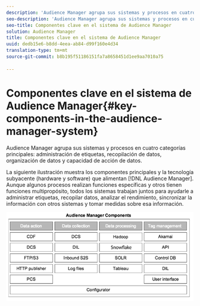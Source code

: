 ```yaml
---
description: 'Audience Manager agrupa sus sistemas y procesos en cuatro categorías principales: administración de etiquetas, recopilación de datos, organización de datos y capacidad de acción de los datos.'
seo-description: 'Audience Manager agrupa sus sistemas y procesos en cuatro categorías principales: administración de etiquetas, recopilación de datos, organización de datos y capacidad de acción de los datos.'
seo-title: Componentes clave en el sistema de Audience Manager
solution: Audience Manager
title: Componentes clave en el sistema de Audience Manager
uuid: dedb15e6-b8dd-4eea-ab84-d99f160e4d34
translation-type: tm+mt
source-git-commit: b8b195f51186151fa7a8658451d1ee9aa7010a75

---
```



# Componentes clave en el sistema de Audience Manager{#key-components-in-the-audience-manager-system}

Audience Manager agrupa sus sistemas y procesos en cuatro categorías principales: administración de etiquetas, recopilación de datos, organización de datos y capacidad de acción de datos.

<!-- 

c_compstack.xml

 -->

La siguiente ilustración muestra los componentes principales y la tecnología subyacente (hardware y software) que alimentan [!DNL Audience Manager]. Aunque algunos procesos realizan funciones específicas y otros tienen funciones multipropósito, todos los sistemas trabajan juntos para ayudarle a administrar etiquetas, recopilar datos, analizar el rendimiento, sincronizar la información con otros sistemas y tomar medidas sobre esa información.

![](assets/components.png)

